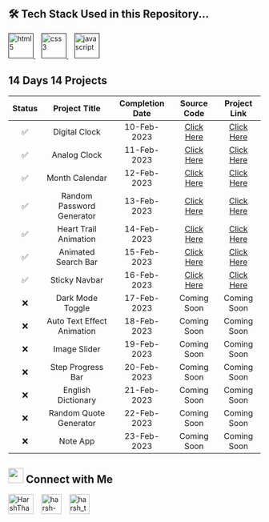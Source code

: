 <!-- <p align="center">
  <a href="https://twitter.com/HarshThakkar971">
    <img alt="Banner" height="100%" width="100%"  src="https://www.linkpicture.com/q/Banner_13.png">
  </a>
</p> -->

## 🛠 Tech Stack Used in this Repository...

<a href="" target="_blank"> <img src="https://camo.githubusercontent.com/c3a116928dc4560b0b08d4b4afe69b34844171f896529cc7572674965f2cd66c/68747470733a2f2f63646e2d69636f6e732d706e672e666c617469636f6e2e636f6d2f3132382f3137342f3137343835342e706e67" alt="html5" height="50" width="50"/> </a>
&nbsp;&nbsp;
<a href="" target="_blank"> <img src="https://camo.githubusercontent.com/19245ec17eda7364486b88211a4f9893001661c78d384430843df7584f30ec4e/68747470733a2f2f63646e2d69636f6e732d706e672e666c617469636f6e2e636f6d2f3132382f3733322f3733323139302e706e67" alt="css3" height="50" width="50"/> </a>
&nbsp;&nbsp;
<a href="" target="_blank"> <img src="https://camo.githubusercontent.com/c5b45f4b07364324947b8a0cb15e93ff32890d94321295fb8254aa06d1c5dc55/68747470733a2f2f63646e2d69636f6e732d706e672e666c617469636f6e2e636f6d2f3132382f353936382f353936383239322e706e67" alt="javascript" height="50" width="50"/> </a>

## 14 Days 14 Projects

| Status |       Project Title        | Completion Date |                                       Source Code                                        |  Project Link  |
| :----: | :------------------------: | :-------------: | :--------------------------------------------------------------------------------------: | :------------: |
|   ✅   |       Digital Clock        |   10-Feb-2023   | [Click Here](https://github.com/ArvindParekh/14-Days-JS/tree/main/1.%20Digital%20Clock)  | [Click Here](https://digital-clock-14daysjs.vercel.app/) |
|   ✅   |        Analog Clock        |   11-Feb-2023   |  [Click Here](https://github.com/ArvindParekh/14-Days-JS/tree/main/2.%20Analog%20Clock)  | [Click Here](https://analog-clock-14daysjs.vercel.app/) |
|   ✅   |       Month Calendar       |   12-Feb-2023   | [Click Here](https://github.com/ArvindParekh/14-Days-JS/tree/main/3.%20Month%20Calendar) | [Click Here](https://calendar-14daysjs.vercel.app/) |
|   ✅   | Random Password Generator  |   13-Feb-2023   | [Click Here](https://github.com/ArvindParekh/14-Days-JS/tree/main/5.%20Random%20Password%20Generator) | [Click Here](https://password-generator-14daysjs.vercel.app/) |
|   ✅   |   Heart Trail Animation    |   14-Feb-2023   | [Click Here](https://github.com/ArvindParekh/14-Days-JS/tree/main/5.%20Trail%20Animation) | [Click Here](https://trail-animation-14daysjs.netlify.app/) |
|   ✅   |    Animated Search Bar     |   15-Feb-2023   | [Click Here](https://github.com/ArvindParekh/14-Days-JS/tree/main/6.%20Animated%20Search%20Bar) | [Click Here](https://animated-search-bar-14daysjs.netlify.app/) |
|   ✅   |       Sticky Navbar        |   16-Feb-2023   | [Click Here](https://github.com/ArvindParekh/14-Days-JS/tree/main/7.%20Sticky%20Navbar) | [Click Here](https://sticky-navbar-14daysjs.netlify.app/) |
|   ❌   |      Dark Mode Toggle      |   17-Feb-2023   |                                       Coming Soon                                        |  Coming Soon   |
|   ❌   | Auto Text Effect Animation |   18-Feb-2023   |                                       Coming Soon                                        |  Coming Soon   |
|   ❌   |        Image Slider        |   19-Feb-2023   |                                       Coming Soon                                        |  Coming Soon   |
|   ❌   |     Step Progress Bar      |   20-Feb-2023   |                                       Coming Soon                                        |  Coming Soon   |
|   ❌   |     English Dictionary     |   21-Feb-2023   |                                       Coming Soon                                        |  Coming Soon   |
|   ❌   |   Random Quote Generator   |   22-Feb-2023   |                                       Coming Soon                                        |  Coming Soon   |
|   ❌   |          Note App          |   23-Feb-2023   |                                       Coming Soon                                        |  Coming Soon   |

## <img src="https://camo.githubusercontent.com/7d747cc08b78d016646aed967d248840d37bb148002f56f7f24bc0f4e56ff540/68747470733a2f2f63646e2d69636f6e732d706e672e666c617469636f6e2e636f6d2f3132382f333433372f333433373239372e706e67" width="30" /> Connect with Me

<p>

<a href="https://twitter.com/ArvindParekh_21" target="blank"><img align="center" src="https://upload.wikimedia.org/wikipedia/commons/thumb/4/4f/Twitter-logo.svg/1200px-Twitter-logo.svg.png" alt="HarshThakkar971" height="40" width="50" /></a>
&nbsp;&nbsp;
<a href="https://www.linkedin.com/in/arvind-parekh-b756a71ba/" target="blank"><img align="center" src="https://upload.wikimedia.org/wikipedia/commons/thumb/c/ca/LinkedIn_logo_initials.png/800px-LinkedIn_logo_initials.png" alt="harsh-thakkar-7764bb1a4" height="40" width="40" /></a>
&nbsp;&nbsp;
<a href="https://www.instagram.com/arvind.zip" target="blank"><img align="center" src="https://upload.wikimedia.org/wikipedia/commons/thumb/e/e7/Instagram_logo_2016.svg/768px-Instagram_logo_2016.svg.png" alt="harsh_thakkar09" height="40" width="40" /></a>

 <!-- <h3 align="left">Support:</h3>

<p><a href="https://www.buymeacoffee.com/harshthakkar971"> <img align="left" src="https://cdn.buymeacoffee.com/buttons/v2/default-yellow.png" height="50" width="210" alt="harshthakkar971" /></a></p> -->

</p>
